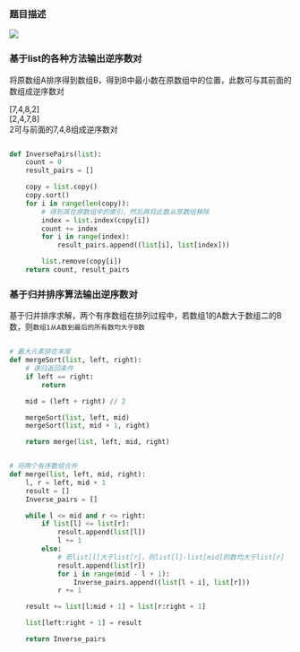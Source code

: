 ### 题目描述

![](https://github.com/1273545169/Course_notes/blob/master/%E5%9B%BE%E7%89%87/%E9%80%86%E5%BA%8F%E6%95%B0%E5%AF%B9%E9%97%AE%E9%A2%98.PNG)

###  基于list的各种方法输出逆序数对

将原数组A排序得到数组B，得到B中最小数在原数组中的位置，此数可与其前面的数组成逆序数对

[7,4,8,2]   
[2,4,7,8]  
2可与前面的7,4,8组成逆序数对

```python

def InversePairs(list):
    count = 0
    result_pairs = []

    copy = list.copy()
    copy.sort()
    for i in range(len(copy)):
        # 得到其在原数组中的索引，然后再将此数从原数组移除
        index = list.index(copy[i])
        count += index
        for i in range(index):
            result_pairs.append((list[i], list[index]))

        list.remove(copy[i])
    return count, result_pairs

```

### 基于归并排序算法输出逆序数对

基于归并排序求解，两个有序数组在排列过程中，若数组1的A数大于数组二的B数，则`数组1从A数到最后的所有数均大于B数`

```python

# 最大元素排在末尾
def mergeSort(list, left, right):
    # 递归返回条件
    if left == right:
        return

    mid = (left + right) // 2

    mergeSort(list, left, mid)
    mergeSort(list, mid + 1, right)

    return merge(list, left, mid, right)


# 将两个有序数组合并
def merge(list, left, mid, right):
    l, r = left, mid + 1
    result = []
    Inverse_pairs = []

    while l <= mid and r <= right:
        if list[l] <= list[r]:
            result.append(list[l])
            l += 1
        else:
            # 若list[l]大于list[r]，则list[l]-list[mid]的数均大于list[r]
            result.append(list[r])
            for i in range(mid - l + 1):
                Inverse_pairs.append((list[l + i], list[r]))
            r += 1

    result += list[l:mid + 1] + list[r:right + 1]

    list[left:right + 1] = result

    return Inverse_pairs


```

